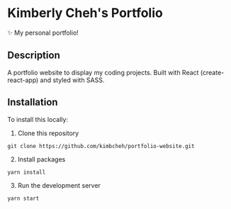 # Kimberly Cheh's Portfolio

:sparkles: My personal portfolio!

## Description

A portfolio website to display my coding projects. Built with React (create-react-app) and styled with SASS.

## Installation

To install this locally:

1. Clone this repository

```
git clone https://github.com/kimbcheh/portfolio-website.git
```

2. Install packages

```
yarn install
```

3. Run the development server

```
yarn start
```
